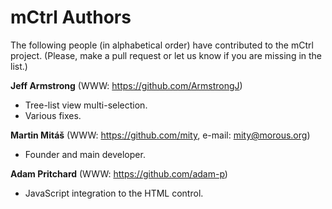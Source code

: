 
# mCtrl Authors

The following people (in alphabetical order) have contributed to the mCtrl
project. (Please, make a pull request or let us know if you are missing in
the list.)

**Jeff Armstrong** (WWW: https://github.com/ArmstrongJ)
  * Tree-list view multi-selection.
  * Various fixes.

**Martin Mitáš** (WWW: https://github.com/mity, e-mail: mity@morous.org)
  * Founder and main developer.

**Adam Pritchard** (WWW: https://github.com/adam-p)
  * JavaScript integration to the HTML control.
